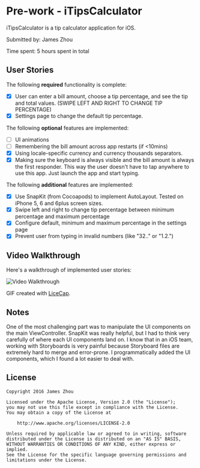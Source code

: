 # Pre-work - iTipsCalculator

iTipsCalculator is a tip calculator application for iOS.

Submitted by: James Zhou

Time spent: 5 hours spent in total

## User Stories

The following **required** functionality is complete:

* [x] User can enter a bill amount, choose a tip percentage, and see the tip and total values. (SWIPE LEFT AND RIGHT TO CHANGE TIP PERCENTAGE)
* [x] Settings page to change the default tip percentage.

The following **optional** features are implemented:
* [ ] UI animations
* [ ] Remembering the bill amount across app restarts (if <10mins)
* [x] Using locale-specific currency and currency thousands separators.
* [x] Making sure the keyboard is always visible and the bill amount is always the first responder. This way the user doesn't have to tap anywhere to use this app. Just launch the app and start typing.

The following **additional** features are implemented:

- [x] Use SnapKit (from Cocoapods) to implement AutoLayout. Tested on iPhone 5, 6 and 6plus screen sizes.
- [x] Swipe left and right to change tip percentage between minimum percentage and maximum percentage
- [x] Configure default, minimum and maximum percentage in the settings page
- [x] Prevent user from typing in invalid numbers (like "32.." or "1.2.")

## Video Walkthrough

Here's a walkthrough of implemented user stories:

<img src='http://i.imgur.com/link/to/your/gif/file.gif' title='Video Walkthrough' width='' alt='Video Walkthrough' />

GIF created with [LiceCap](http://www.cockos.com/licecap/).

## Notes

One of the most challenging part was to manipulate the UI components on the main ViewController. SnapKit was really helpful, but I had to think very carefully of where each UI components land on. I know that in an iOS team, working with Storyboards is very painful because Storyboard files are extremely hard to merge and error-prone. I programmatically added the UI components, which I found a lot easier to deal with.

## License

    Copyright 2016 James Zhou

    Licensed under the Apache License, Version 2.0 (the "License");
    you may not use this file except in compliance with the License.
    You may obtain a copy of the License at

        http://www.apache.org/licenses/LICENSE-2.0

    Unless required by applicable law or agreed to in writing, software
    distributed under the License is distributed on an "AS IS" BASIS,
    WITHOUT WARRANTIES OR CONDITIONS OF ANY KIND, either express or implied.
    See the License for the specific language governing permissions and
    limitations under the License.